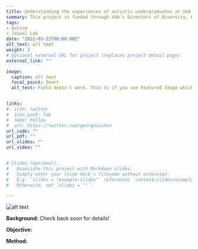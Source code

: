 ```yaml
---
title: Understanding the experiences of autistic undergraduates at UVA
summary: This project is funded through UVA's Directors of Diversity, Equity and Inclusion small grants program and focuses on understanding how UVA could be more supportive of and accessible to autistic students.
tags:
- Autism
- Jaswal Lab
date: "2022-03-22T00:00:00Z"
alt_text: alt text
weight: 2
# Optional external URL for project (replaces project detail page).
external_link: ""

image:
  caption: alt text
  focal_point: Smart
  alt_text: Field doesn't work. This is if you use Featured Image which doesn't support alt text as of now


links:
#- icon: twitter
#  icon_pack: fab
#  name: Follow
#  url: https://twitter.com/georgecushen
url_code: ""
url_pdf: ""
url_slides: ""
url_video: ""


# Slides (optional).
#   Associate this project with Markdown slides.
#   Simply enter your slide deck's filename without extension.
#   E.g. `slides = "example-slides"` references `content/slides/example-slides.md`.
#   Otherwise, set `slides = ""`.

---
```

![alt text](projImage.jpg)

**Background:**
Check back soon for details!

**Objective:**


**Method:**
